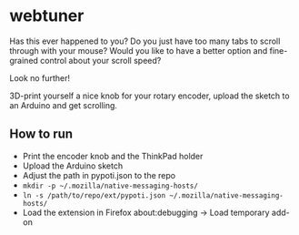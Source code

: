 # webtuner

Has this ever happened to you? Do you just have too many tabs to scroll through with your mouse?
Would you like to have a better option and fine-grained control about your scroll speed?

Look no further!

3D-print yourself a nice knob for your rotary encoder, upload the sketch to an Arduino and get scrolling.

## How to run

- Print the encoder knob and the ThinkPad holder
- Upload the Arduino sketch
- Adjust the path in pypoti.json to the repo
- `mkdir -p ~/.mozilla/native-messaging-hosts/`
- `ln -s /path/to/repo/ext/pypoti.json ~/.mozilla/native-messaging-hosts/`
- Load the extension in Firefox about:debugging -> Load temporary add-on
